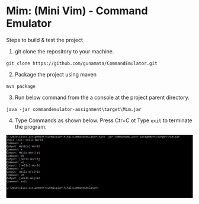 # Mim: (Mini Vim) - Command Emulator

Steps to build & test the project

1. git clone the repository to your machine.

`git clone https://github.com/gunamata/CommandEmulator.git`

2. Package the project using maven

`mvn package`

3. Run below command from the a console at the project parent directory.

`java -jar commandemulator-assignment\target\Mim.jar`

4. Type Commands as shown below. Press Ctr+C ot Type `exit` to terminate the program.

<p align="left">
  <a href="https://github.com/gunamata/CommandEmulator/blob/master/sample.PNG" target="blank"><img src="https://github.com/gunamata/CommandEmulator/blob/master/sample.PNG" /></a>
</p>